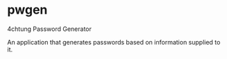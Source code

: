 # pwgen
4chtung Password Generator

An application that generates passwords based on information supplied to it.
